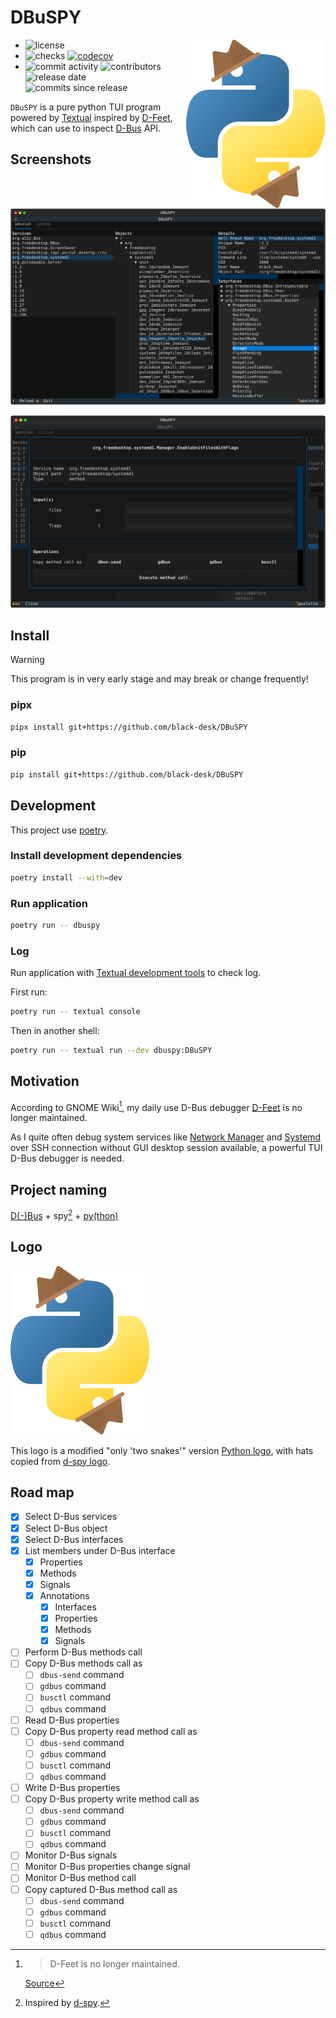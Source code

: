 # DBuSPY

<img align="right" src="./assets/DBuSPY.svg">

- ![license][badge-shields-io-license]
- ![checks][badge-shields-io-checks]
  [![codecov][badge-shields-io-codecov]][codecov]
- ![commit activity][badge-shields-io-commit-activity]
  ![contributors][badge-shields-io-contributors]
  ![release date][badge-shields-io-release-date]
  ![commits since release][badge-shields-io-commits-since-release]

[badge-shields-io-license]: https://img.shields.io/github/license/black-desk/DBuSPY
[badge-shields-io-checks]: https://img.shields.io/github/check-runs/black-desk/DBuSPY/master
[badge-go-report-card]: https://goreportcard.com/badge/github.com/black-desk/DBuSPY
[badge-shields-io-codecov]: https://codecov.io/github/black-desk/DBuSPY/graph/badge.svg?token=6TSVGQ4L9X
[codecov]: https://codecov.io/github/black-desk/DBuSPY
[badge-shields-io-commit-activity]: https://img.shields.io/github/commit-activity/w/black-desk/DBuSPY/master
[badge-shields-io-contributors]: https://img.shields.io/github/contributors/black-desk/DBuSPY
[badge-shields-io-release-date]: https://img.shields.io/github/release-date/black-desk/DBuSPY
[badge-shields-io-commits-since-release]: https://img.shields.io/github/commits-since/black-desk/DBuSPY/latest/master

`DBuSPY` is a pure python TUI program powered by [Textual][textual]
inspired by [D-Feet][d-feet],
which can use to inspect [D-Bus][d-bus] API.

[textual]: https://textual.textualize.io/
[d-feet]: https://wiki.gnome.org/Apps(2f)DFeet.html
[d-bus]: https://www.freedesktop.org/wiki/Software/dbus/

## Screenshots

![DBuSPY Screenshot1](./assets/screenshot1.svg)

![DBuSPY Screenshot2](./assets/screenshot2.svg)

## Install

> [!WARNING]
> This program is in very early stage and may break or change frequently!

### pipx

```bash
pipx install git+https://github.com/black-desk/DBuSPY
```

### pip

```bash
pip install git+https://github.com/black-desk/DBuSPY
```

## Development

This project use [poetry](https://python-poetry.org/).

### Install development dependencies

```bash
poetry install --with=dev
```

### Run application

```bash
poetry run -- dbuspy
```

### Log

Run application with [Textual development tools][textual-devtools] to check log.

[textual-devtools]: https://textual.textualize.io/guide/devtools/

First run:

```bash
poetry run -- textual console
```

Then in another shell:

```bash
poetry run -- textual run --dev dbuspy:DBuSPY
```

## Motivation

According to GNOME Wiki[^gnome-wiki],
my daily use D-Bus debugger [D-Feet][d-feet] is no longer maintained.

[^gnome-wiki]:
    > D-Feet is no longer maintained.

    [Source][d-feet]

As I quite often debug system services
like [Network Manager][network-manager] and [Systemd][systemd]
over SSH connection without GUI desktop session available,
a powerful TUI D-Bus debugger is needed.

[network-manager]: https://networkmanager.dev/
[systemd]: https://systemd.io/

## Project naming

[D(-)Bus][d-bus] + spy[^d-spy] + [py(thon)][python]

[^d-spy]:
    Inspired by [d-spy].

[python]: https://www.python.org/
[d-spy]: https://gitlab.gnome.org/GNOME/d-spy/

## Logo

![DBuSPY logo](./assets/DBuSPY.svg)

This logo is a modified "only 'two snakes'" version [Python logo][python-logo],
with hats copied from [d-spy logo][d-spy-logo].

[python-logo]: https://www.python.org/community/logos/
[d-spy-logo]: https://gitlab.gnome.org/GNOME/d-spy/-/blob/f9aad10db09b57928f6bcfc09d6cfa06e5b64772/data/org.gnome.dspy.Source.svg

## Road map

- [x] Select D-Bus services
- [x] Select D-Bus object
- [x] Select D-Bus interfaces
- [x] List members under D-Bus interface
  - [x] Properties
  - [x] Methods
  - [x] Signals
  - [x] Annotations
    - [x] Interfaces
    - [x] Properties
    - [x] Methods
    - [x] Signals
- [ ] Perform D-Bus methods call
- [ ] Copy D-Bus methods call as
  - [ ] `dbus-send` command
  - [ ] `gdbus` command
  - [ ] `busctl` command
  - [ ] `qdbus` command
- [ ] Read D-Bus properties
- [ ] Copy D-Bus property read method call as
  - [ ] `dbus-send` command
  - [ ] `gdbus` command
  - [ ] `busctl` command
  - [ ] `qdbus` command
- [ ] Write D-Bus properties
- [ ] Copy D-Bus property write method call as
  - [ ] `dbus-send` command
  - [ ] `gdbus` command
  - [ ] `busctl` command
  - [ ] `qdbus` command
- [ ] Monitor D-Bus signals
- [ ] Monitor D-Bus properties change signal
- [ ] Monitor D-Bus method call
- [ ] Copy captured D-Bus method call as
  - [ ] `dbus-send` command
  - [ ] `gdbus` command
  - [ ] `busctl` command
  - [ ] `qdbus` command
